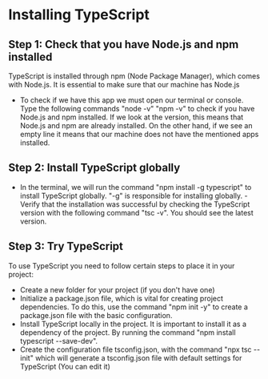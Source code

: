 # Installing TypeScript
## Step 1: Check that you have Node.js and npm installed
TypeScript is installed through npm (Node Package Manager), which comes with Node.js. It is essential to make sure that our machine has Node.js
- To check if we have this app we must open our terminal or console. Type the following commands "node -v" "npm -v" to check if you have Node.js and npm installed.
If we look at the version, this means that Node.js and npm are already installed. On the other hand, if we see an empty line it means that our machine does not have the mentioned apps installed.
## Step 2: Install TypeScript globally
- In the terminal, we will run the command "npm install -g typescript" to install TypeScript globally.
"-g" is responsible for installing globally.
-Verify that the installation was successful by checking the TypeScript version with the following command "tsc -v". You should see the latest version.
## Step 3: Try TypeScript
To use TypeScript you need to follow certain steps to place it in your project:
- Create a new folder for your project (if you don't have one)
- Initialize a package.json file, which is vital for creating project dependencies. To do this, use the command "npm init -y" to create a package.json file with the basic configuration.
- Install TypeScript locally in the project. It is important to install it as a dependency of the project. By running the command "npm install typescript --save-dev".
- Create the configuration file tsconfig.json, with the command "npx tsc --init" which will generate a tsconfig.json file with default settings for TypeScript (You can edit it)
